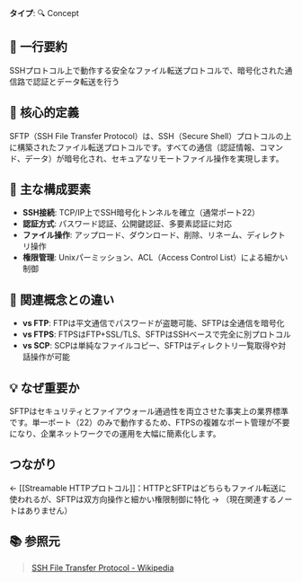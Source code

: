 **タイプ**: 🔍 Concept

## 📝 一行要約
SSHプロトコル上で動作する安全なファイル転送プロトコルで、暗号化された通信路で認証とデータ転送を行う

## 🎯 核心的定義
SFTP（SSH File Transfer Protocol）は、SSH（Secure Shell）プロトコルの上に構築されたファイル転送プロトコルです。すべての通信（認証情報、コマンド、データ）が暗号化され、セキュアなリモートファイル操作を実現します。

## 🌟 主な構成要素
- **SSH接続**: TCP/IP上でSSH暗号化トンネルを確立（通常ポート22）
- **認証方式**: パスワード認証、公開鍵認証、多要素認証に対応
- **ファイル操作**: アップロード、ダウンロード、削除、リネーム、ディレクトリ操作
- **権限管理**: Unixパーミッション、ACL（Access Control List）による細かい制御

## 🔄 関連概念との違い
- **vs FTP**: FTPは平文通信でパスワードが盗聴可能、SFTPは全通信を暗号化
- **vs FTPS**: FTPSはFTP+SSL/TLS、SFTPはSSHベースで完全に別プロトコル
- **vs SCP**: SCPは単純なファイルコピー、SFTPはディレクトリ一覧取得や対話操作が可能

## 💡 なぜ重要か
SFTPはセキュリティとファイアウォール通過性を両立させた事実上の業界標準です。単一ポート（22）のみで動作するため、FTPSの複雑なポート管理が不要になり、企業ネットワークでの運用を大幅に簡素化します。

## つながり

← [[Streamable HTTPプロトコル]]：HTTPとSFTPはどちらもファイル転送に使われるが、SFTPは双方向操作と細かい権限制御に特化
→ （現在関連するノートはありません）

## 📚 参照元
> [SSH File Transfer Protocol - Wikipedia](https://en.wikipedia.org/wiki/SSH_File_Transfer_Protocol)
